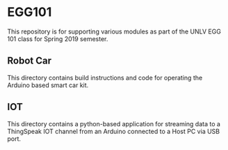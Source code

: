 # EGG101
This repository is for supporting various modules as part of the UNLV EGG 101 class for Spring 2019 semester.

## Robot Car
This directory contains build instructions and code for operating the Arduino based smart car kit.

## IOT
This directory contains a python-based application for streaming data to a ThingSpeak IOT channel from an Arduino connected to a Host PC via USB port.
